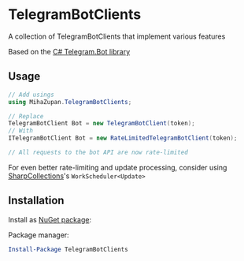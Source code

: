 # TelegramBotClients
A collection of TelegramBotClients that implement various features

Based on the [C# Telegram.Bot library](https://github.com/TelegramBots/Telegram.Bot)

## Usage

```c#
// Add usings
using MihaZupan.TelegramBotClients;

// Replace
TelegramBotClient Bot = new TelegramBotClient(token);
// With
ITelegramBotClient Bot = new RateLimitedTelegramBotClient(token);

// All requests to the bot API are now rate-limited
```

For even better rate-limiting and update processing, consider using [SharpCollections]'s `WorkScheduler<Update>`

## Installation

Install as [NuGet package](https://www.nuget.org/packages/TelegramBotClients/):

Package manager:

```powershell
Install-Package TelegramBotClients
```

[SharpCollections]: https://github.com/MihaZupan/SharpCollections